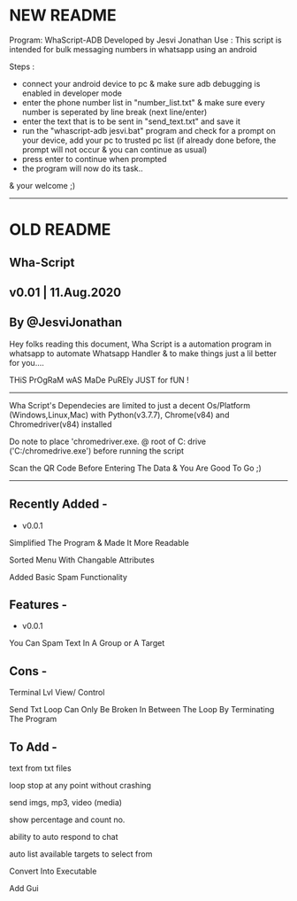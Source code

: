 # NEW README

Program: WhaScript-ADB 
Developed by Jesvi Jonathan
Use : This script is intended for bulk messaging numbers in whatsapp using an android


Steps :

* connect your android device to pc & make sure adb debugging is enabled in developer mode
* enter the phone number list in "number_list.txt" & make sure every number is seperated by line break (next line/enter)
* enter the text that is to be sent in "send_text.txt" and save it
* run the "whascript-adb jesvi.bat" program and check for a prompt on your device, add your pc to trusted pc list (if already done before, the prompt will not occur & you can continue as usual)
* press enter to continue when prompted
* the program will now do its task..

& your welcome ;)


-----------------------------

# OLD README


## Wha-Script
## v0.01 | 11.Aug.2020
## By @JesviJonathan

Hey folks reading this document,
Wha Script is a automation program in whatsapp to automate Whatsapp Handler & to make things just a lil better for you....

THiS PrOgRaM wAS MaDe PuREly JUST for fUN !

----------------------------------

Wha Script's Dependecies are limited to just a decent Os/Platform (Windows,Linux,Mac) with Python(v3.7.7), Chrome(v84) and Chromedriver(v84) installed

Do note to place 'chromedriver.exe. @ root of C: drive ('C:/chromedrive.exe') before running the script

Scan the QR Code Before Entering The Data & You Are Good To Go ;)

-----------------------------------

## Recently Added -
- v0.0.1

Simplified The Program & Made It More Readable

Sorted Menu With Changable Attributes 

Added Basic Spam Functionality

## Features -
- v0.0.1

You Can Spam Text In A Group or A Target

## Cons -
Terminal Lvl View/ Control

Send Txt Loop Can Only Be Broken In Between The Loop By Terminating The Program

## To Add -
text from txt files

loop stop at any point without crashing

send imgs, mp3, video (media)

show percentage and count no.

ability to auto respond to chat

auto list available targets to select from

Convert Into Executable 

Add Gui
